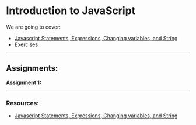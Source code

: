 
# Introduction to JavaScript

We are going to cover:

- [Javascript Statements, Expressions, Changing variables, and String](https://blogs.crtil.com/expressions-changing-variables-and-string-javaScript)
- Exercises

---

## Assignments:

**Assignment 1:** []()



---

### Resources:

- [Javascript Statements, Expressions, Changing variables, and String](https://blogs.crtil.com/expressions-changing-variables-and-string-javaScript)
